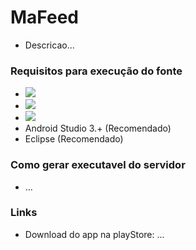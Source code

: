 # MaFeed
  + Descricao...

### Requisitos para execução do fonte
  + <img src="https://img.shields.io/badge/Java-1.8-orange.svg">
  + <img src="https://img.shields.io/badge/Gradle-4.10.2-green.svg">
  + <img src="https://img.shields.io/badge/Spring%20boot-2.0.6-brightgreen.svg">
  + Android Studio 3.+ (Recomendado)
  + Eclipse (Recomendado)
  
### Como gerar executavel do servidor
  + ...

### Links
  + Download do app na playStore: ...
